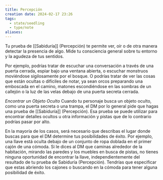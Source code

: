 ```yaml
---
title: Percepción
creation date: 2024-02-17 23:26
tags:
  - state/seedling
  - type/note
aliases:
---
```

Tu prueba de [[Sabiduría]] (Percepción) te permite ver, oír o de otra manera detectar la presencia de algo. Mide tu consciencia general sobre tu entorno y la agudeza de tus sentidos.

Por ejemplo, podrías tratar de escuchar una conversación a través de una puerta cerrada, espiar bajo una ventana abierta, o escuchar monstruos moviéndose sigilosamente por el bosque. O podrías tratar de ver las cosas que están ocultas o difíciles de notar, ya sean orcos preparando una emboscada en el camino, matones escondiéndose en las sombras de un callejón o la luz de las velas debajo de una puerta secreta cerrada.

*Encontrar un Objeto Oculto*
Cuando tu personaje busca un objeto oculto, como una puerta secreta o una trampa, el DM por lo general pide que hagas una prueba de [[Sabiduría]] (Percepción). Esa prueba se puede utilizar para encontrar detalles ocultos u otra información y pistas que de lo contrario podrías pasar por alto.

En la mayoría de los casos, será necesario que describas el lugar donde buscas para que el DM determine tus posibilidades de éxito. Por ejemplo, una llave está oculta debajo de un conjunto de ropa doblada en el primer cajón de una cómoda.
Si le dices al DM que caminas alrededor de la habitación, mirando las paredes y los muebles en busca de pistas, no tienes ninguna oportunidad de encontrar la llave, independientemente del resultado de tu prueba de Sabiduría (Percepción).
Tendrías que especificar que estas abriendo los cajones o buscando en la cómoda para tener alguna posibilidad de éxito.




